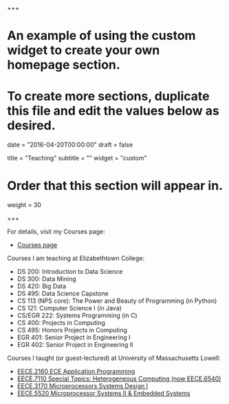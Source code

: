 +++
# An example of using the custom widget to create your own homepage section.
# To create more sections, duplicate this file and edit the values below as desired.

date = "2016-04-20T00:00:00"
draft = false

title = "Teaching"
subtitle = ""
widget = "custom"

# Order that this section will appear in.
weight = 30

+++

For details, visit my Courses page:
- [Courses page](https://peilong.github.io/courses/)

Courses I am teaching at Elizabethtown College:
- DS 200: Introduction to Data Science
- DS 300: Data Mining
- DS 420: Big Data
- DS 495: Data Science Capstone
- CS 113 (NPS core): The Power and Beauty of Programming (in Python)
- CS 121: Computer Science I (in Java)
- CS/EGR 222: Systems Programming (in C)
- CS 400: Projects in Computing
- CS 495: Honors Projects in Computing
- EGR 401: Senior Project in Engineering I
- EGR 402: Senior Project in Engineering II

Courses I taught (or guest-lectured) at University of Massachusetts Lowell:
- [EECE.2160 ECE Application Programming](https://www.uml.edu/catalog/courses/EECE/2160)
- [EECE.7110 Special Topics: Heterogeneous Computing (now EECE.6540)](https://www.uml.edu/catalog/courses/EECE/6540)
- [EECE.3170 Microprocessors Systems Design I](https://www.uml.edu/catalog/courses/EECE/3170)
- [EECE.5520 Microprocessor Systems II & Embedded Systems](https://www.uml.edu/catalog/courses/EECE/5520)
